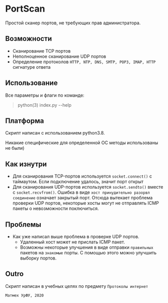 # PortScan
Простой сканер портов, не требующих прав администратора.

## Возможности
* Сканирование TCP портов
* Неполноценное сканирование UDP портов
* Определение протоколов `HTTP, NTP, DNS, SMTP, POP3, IMAP, HTTP` сигнатуре ответа

## Использование
Все параметры и флаги по команде:
>python(3) index.py --help

## Платформа
Скрипт написан с использованием python3.8.

Никакие специфические для определенной ОС методы использованы не были)

## Как изнутри
* Для сканирования TCP-портов используется `socket.connect()` с таймаутом. Если подключение удалось, значит порт открыт
* Для сканирования UDP-портов используется `socket.sendto()` вместе с `socket.recvfrom()`. Ошибка в виде `хост принудительно разорвл соединение` означает закрытый порт. Отсюда вытекает проблема проверки UDP портов, некоторые хосты могут не отправлять ICMP пакеты о невозможности поключиться.

## Проблемы
* Как уже написал выше проблема в проверке UDP портов. 
    * Удаленный хост может не прислать ICMP пакет. 
    * Возможны некоторые улучшения в виде отправки `правильных` пакетов на `знакомые` порты. С помощью этого можно улучшить выборку портов.

## Outro
Скрипт написан в учебных целях по предмету `Протоколы интернет`

```
Матмех УрФУ, 2020
```
